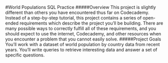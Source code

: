 #World Populations SQL Practice
#####Overview
This project is slightly different than others you have encountered thus far on Codecademy. Instead of a step-by-step tutorial, this project contains a series of open-ended requirements which describe the project you’ll be building. There are many possible ways to correctly fulfill all of these requirements, and you should expect to use the internet, Codecademy, and other resources when you encounter a problem that you cannot easily solve.
#####Project Goals
You’ll work with a dataset of world population by country data from recent years. You’ll write queries to retrieve interesting data and answer a set of specific questions.
